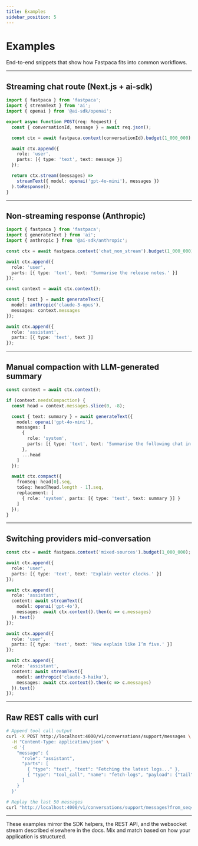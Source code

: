 ```yaml
---
title: Examples
sidebar_position: 5
---
```


# Examples

End-to-end snippets that show how Fastpaca fits into common workflows.

---

## Streaming chat route (Next.js + ai-sdk)

```typescript title="app/api/chat/route.ts"
import { fastpaca } from 'fastpaca';
import { streamText } from 'ai';
import { openai } from '@ai-sdk/openai';

export async function POST(req: Request) {
  const { conversationId, message } = await req.json();

  const ctx = await fastpaca.context(conversationId).budget(1_000_000);

  await ctx.append({
    role: 'user',
    parts: [{ type: 'text', text: message }]
  });

  return ctx.stream((messages) =>
    streamText({ model: openai('gpt-4o-mini'), messages })
  ).toResponse();
}
```

---

## Non-streaming response (Anthropic)

```typescript
import { fastpaca } from 'fastpaca';
import { generateText } from 'ai';
import { anthropic } from '@ai-sdk/anthropic';

const ctx = await fastpaca.context('chat_non_stream').budget(1_000_000);

await ctx.append({
  role: 'user',
  parts: [{ type: 'text', text: 'Summarise the release notes.' }]
});

const context = await ctx.context();

const { text } = await generateText({
  model: anthropic('claude-3-opus'),
  messages: context.messages
});

await ctx.append({
  role: 'assistant',
  parts: [{ type: 'text', text }]
});
```

---

## Manual compaction with LLM-generated summary

```typescript
const context = await ctx.context();

if (context.needsCompaction) {
  const head = context.messages.slice(0, -8);

  const { text: summary } = await generateText({
    model: openai('gpt-4o-mini'),
    messages: [
      {
        role: 'system',
        parts: [{ type: 'text', text: 'Summarise the following chat in one paragraph.' }]
      },
      ...head
    ]
  });

  await ctx.compact({
    fromSeq: head[0].seq,
    toSeq: head[head.length - 1].seq,
    replacement: [
      { role: 'system', parts: [{ type: 'text', text: summary }] }
    ]
  });
}
```

---

## Switching providers mid-conversation

```typescript
const ctx = await fastpaca.context('mixed-sources').budget(1_000_000);

await ctx.append({
  role: 'user',
  parts: [{ type: 'text', text: 'Explain vector clocks.' }]
});

await ctx.append({
  role: 'assistant',
  content: await streamText({
    model: openai('gpt-4o'),
    messages: await ctx.context().then(c => c.messages)
  }).text()
});

await ctx.append({
  role: 'user',
  parts: [{ type: 'text', text: 'Now explain like I’m five.' }]
});

await ctx.append({
  role: 'assistant',
  content: await streamText({
    model: anthropic('claude-3-haiku'),
    messages: await ctx.context().then(c => c.messages)
  }).text()
});
```

---

## Raw REST calls with curl

```bash
# Append tool call output
curl -X POST http://localhost:4000/v1/conversations/support/messages \
  -H "Content-Type: application/json" \
  -d '{
    "message": {
      "role": "assistant",
      "parts": [
        { "type": "text", "text": "Fetching the latest logs..." },
        { "type": "tool_call", "name": "fetch-logs", "payload": {"tail": 200} }
      ]
    }
  }'
```

```bash
# Replay the last 50 messages
curl "http://localhost:4000/v1/conversations/support/messages?from_seq=-50"
```

---

These examples mirror the SDK helpers, the REST API, and the websocket stream described elsewhere in the docs. Mix and match based on how your application is structured.
